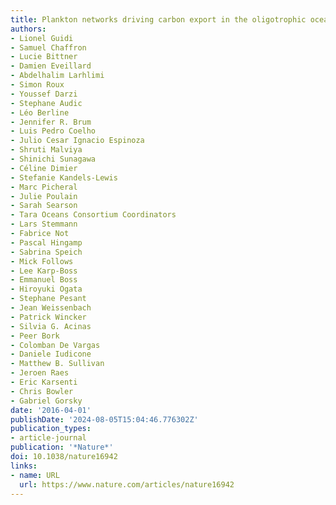 ```yaml
---
title: Plankton networks driving carbon export in the oligotrophic ocean
authors:
- Lionel Guidi
- Samuel Chaffron
- Lucie Bittner
- Damien Eveillard
- Abdelhalim Larhlimi
- Simon Roux
- Youssef Darzi
- Stephane Audic
- Léo Berline
- Jennifer R. Brum
- Luis Pedro Coelho
- Julio Cesar Ignacio Espinoza
- Shruti Malviya
- Shinichi Sunagawa
- Céline Dimier
- Stefanie Kandels-Lewis
- Marc Picheral
- Julie Poulain
- Sarah Searson
- Tara Oceans Consortium Coordinators
- Lars Stemmann
- Fabrice Not
- Pascal Hingamp
- Sabrina Speich
- Mick Follows
- Lee Karp-Boss
- Emmanuel Boss
- Hiroyuki Ogata
- Stephane Pesant
- Jean Weissenbach
- Patrick Wincker
- Silvia G. Acinas
- Peer Bork
- Colomban De Vargas
- Daniele Iudicone
- Matthew B. Sullivan
- Jeroen Raes
- Eric Karsenti
- Chris Bowler
- Gabriel Gorsky
date: '2016-04-01'
publishDate: '2024-08-05T15:04:46.776302Z'
publication_types:
- article-journal
publication: '*Nature*'
doi: 10.1038/nature16942
links:
- name: URL
  url: https://www.nature.com/articles/nature16942
---
```

